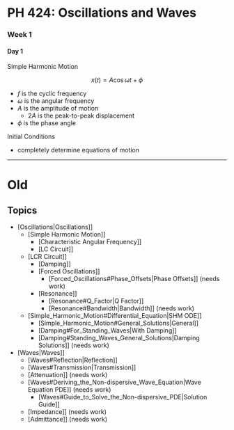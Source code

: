 # PH 424: Oscillations and Waves

### Week 1
#### Day 1

Simple Harmonic Motion

$$x(t)=A\cos{\omega t+\phi}$$

- $f$ is the cyclic frequency
- $\omega$ is the angular frequency
- $A$ is the amplitude of motion
  - $2A$ is the peak-to-peak displacement
- $\phi$ is the phase angle

Initial Conditions
 - completely determine equations of motion

----

# Old
## Topics
- [Oscillations|Oscillations]]
  - [Simple Harmonic Motion]]
    - [Characteristic Angular Frequency]]
    - [LC Circuit]]
  - [LCR Circuit]]
    - [Damping]]
    - [Forced Oscillations]]
      - [Forced_Oscillations#Phase_Offsets|Phase Offsets]] (needs work)
    - [Resonance]]
      - [Resonance#Q_Factor|Q Factor]]
      - [Resonance#Bandwidth|Bandwidth]] (needs work)
  - [Simple_Harmonic_Motion#Differential_Equation|SHM ODE]]
    - [Simple_Harmonic_Motion#General_Solutions|General]]
    - [Damping#For_Standing_Waves|With Damping]]
    - [Damping#Standing_Waves_General_Solutions|Damping Solutions]] (needs work)
- [Waves|Waves]]
  - [Waves#Reflection|Reflection]]
  - [Waves#Transmission|Transmission]]
  - [Attenuation]] (needs work)
  - [Waves#Deriving_the_Non-dispersive_Wave_Equation|Wave Equation PDE]] (needs work)
    - [Waves#Guide_to_Solve_the_Non-dispersive_PDE|Solution Guide]]
  - [Impedance]] (needs work)
  - [Admittance]] (needs work)
